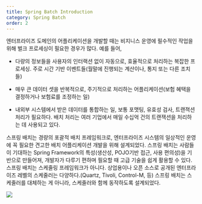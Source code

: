 ```yaml
---
title: Spring Batch Introduction
category: Spring Batch
order: 2
---
```


엔터프라이즈 도메인의 어플리케이션을 개발할 때는 비지니스 운영에 필수적인 작업을 위해 벌크 프로세싱이 필요한 경우가 많다. 예를 들어,

- 다량의 정보들을 사용자의 인터랙션 없이 자동으로, 효율적으로 처리하는 복잡한 프로세싱. 주로 시간 기반 이벤트들(월말에 진행되는 계산이나, 통지 또는 다른 조치들)

- 매우 큰 데이터 셋을 반복적으로, 주기적으로 처리하는 어플리케이션(보험 혜택을 결정하거나 보험료를 조정하는 일) 

- 내외부 시스템에서 받은 데이터를 통합하는 일, 보통 포맷팅, 유효성 검사, 트랜젹션 처리가 필요하다. 배치 처리는 여러 기업에서 매일 수십억 건의 트랜잭션을 처리하는 데 사용되고 있다.

스프링 배치는 경량의 포괄적 배치 프레임워크로, 엔터프라이즈 시스템의 일상적인 운영에 꼭 필요한 견고한 배치 어플리케이션 개발을 위해 설계되었다. 스프링 배치는 사람들이 기대하는 Spring Framework의 특성(생산성, POJO기반 접근, 사용 편의성)을 기반으로 만들어져, 개발자가 다루기 편하며 필요할 때 고급 기술을 쉽게 활용할 수 있다. 스프링 배치는 스케줄링 프레임워크가 아니다. 상업용이나 오픈 소스로 공개된 엔터프라이즈 레벨의 스케줄러는 다양하다.(Quartz, Tivoli, Control-M, 등) 스프링 배치는 스케줄러를 대체하는 게 아니라, 스케줄러와 함께 동작하도록 설계되었다.

![](//placehold.it/800x600)

